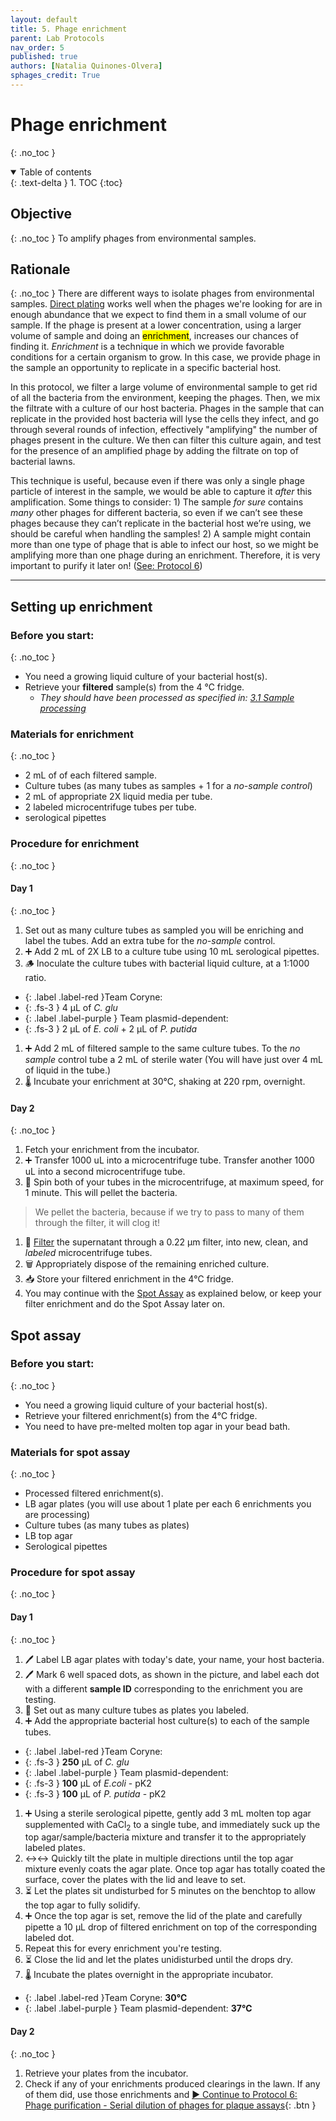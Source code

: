 ```yaml
---
layout: default
title: 5. Phage enrichment
parent: Lab Protocols
nav_order: 5
published: true
authors: [Natalia Quinones-Olvera]
sphages_credit: True
---
```


# Phage enrichment
{: .no_toc }

<details open markdown="block">
  <summary>
    Table of contents
  </summary>
  {: .text-delta }
1. TOC
{:toc}
</details>


## Objective
{: .no_toc }
To amplify phages from environmental samples.

## Rationale
{: .no_toc }
There are different ways to isolate phages from environmental samples. [Direct plating](./protocol_directplating.html) works well when the phages we're looking for are in enough abundance that we expect to find them in a small volume of our sample. If the phage is present at a lower concentration, using a larger volume of sample and doing an <mark>enrichment</mark>, increases our chances of finding it. _Enrichment_ is a technique in which we provide favorable conditions for a certain organism to grow. In this case, we provide phage in the sample an opportunity to replicate in a specific bacterial host. 

In this protocol, we filter a large volume of environmental sample to get rid of all the bacteria from the environment, keeping the phages. Then, we mix the filtrate with a culture of our host bacteria. Phages in the sample that can replicate in the provided host bacteria will lyse the cells they infect, and go through several rounds of infection, effectively "amplifying" the number of phages present in the culture. We then can filter this culture again, and test for the presence of an amplified phage by adding the filtrate on top of bacterial lawns.

This technique is useful, because even if there was only a single phage particle of interest in the sample, we would be able to capture it _after_ this amplification. Some things to consider: 1) The sample *for sure* contains *many* other phages for different bacteria, so even if we can’t see these phages because they can’t replicate in the bacterial host we’re using, we should be careful when handling the samples! 2) A sample might contain more than one type of phage that is able to infect our host, so we might be amplifying more than one phage during an enrichment. Therefore, it is very important to purify it later on! ([See: Protocol 6](./protocol_purification.html))

---

## Setting up enrichment

### Before you start:
{: .no_toc }
- You need a growing liquid culture of your bacterial host(s).
- Retrieve your **filtered** sample(s) from the 4 ℃ fridge.
    + _They should have been processed as specified in:_ [_3.1 Sample processing_](./protocol_03-sampling.html#sample-processing)

### Materials for enrichment
{: .no_toc }
- 2 mL of of each filtered sample.
- Culture tubes (as many tubes as samples + 1 for a _no-sample control_)
- 2 mL of appropriate 2X liquid media per tube.
- 2 labeled microcentrifuge tubes per tube.
- serological pipettes

### Procedure for enrichment
{: .no_toc }

#### Day 1
{: .no_toc }

1. Set out as many culture tubes as sampled you will be enriching and label the tubes. Add an extra tube for the *no-sample* control.
1. ➕ Add 2 mL of 2X LB to a culture tube using 10 mL serological pipettes.
1. 🪵 Inoculate the culture tubes with bacterial liquid culture, at a 1:1000 ratio.
- {: .label .label-red }Team Coryne:
- {: .fs-3 } 4 μL of _C. glu_
- {: .label .label-purple } Team plasmid-dependent: 
- {: .fs-3 } 2 μL of _E. coli_ + 2 μL of _P. putida_ 
1. ➕ Add 2 mL of filtered sample to the same culture tubes. To the *no sample* control tube a 2 mL of sterile water (You will have just over 4 mL of liquid in the tube.)
1. 🌡️ Incubate your enrichment at 30℃, shaking at 220 rpm, overnight.

#### Day 2
{: .no_toc }

1. Fetch your enrichment from the incubator.
1. ➕ Transfer 1000 uL into a microcentrifuge tube. Transfer another 1000 uL into a second microcentrifuge tube.
1. 💫 Spin both of your tubes in the microcentrifuge, at maximum speed, for 1 minute. This will pellet the bacteria.
> We pellet the bacteria, because if we try to pass to many of them through the filter, it will clog it!
1. 💉 [Filter](./protocol_basictech.html#using-syringe-filters) the supernatant through a 0.22 µm filter, into new, clean, and *labeled* microcentrifuge tubes.
1. 🗑️ Appropriately dispose of the remaining enriched culture.
1. 📥 Store your filtered enrichment in the 4℃ fridge.
1. You may continue with the [Spot Assay]() as explained below, or keep your filter enrichment and do the Spot Assay later on.

## Spot assay

### Before you start:
{: .no_toc }
- You need a growing liquid culture of your bacterial host(s).
- Retrieve your filtered enrichment(s) from the 4℃ fridge.
- You need to have pre-melted molten top agar in your bead bath.

### Materials for spot assay
{: .no_toc }
- Processed filtered enrichment(s).
- LB agar plates (you will use about 1 plate per each 6 enrichments you are processing)
- Culture tubes (as many tubes as plates)
- LB top agar
- Serological pipettes

### Procedure for spot assay
{: .no_toc }

#### Day 1
{: .no_toc }
1. 🖊️  Label LB agar plates with today's date, your name, your host bacteria.
1. 🖊️  Mark 6 well spaced dots, as shown in the picture, and label each dot with a different **sample ID** corresponding to the enrichment you are testing.
1. 🧪 Set out as many culture tubes as plates you labeled.
1. ➕ Add the appropriate bacterial host culture(s) to each of the sample tubes.
- {: .label .label-red }Team Coryne:
- {: .fs-3 } **250** µL of _C. glu_
- {: .label .label-purple } Team plasmid-dependent: 
- {: .fs-3 } **100** µL of _E.coli_ - pK2
- {: .fs-3 } **100** µL of _P. putida_ - pK2
1. ➕ Using a sterile serological pipette, gently add 3 mL molten top agar supplemented with CaCl<sub>2</sub> to a single tube, and immediately suck up the top agar/sample/bacteria mixture and transfer it to the appropriately labeled plates.
1. ↔️↔️ Quickly tilt the plate in multiple directions until the top agar mixture evenly coats the agar plate. Once top agar has totally coated the surface, cover the plates with the lid and leave to set.
1. ⏳ Let the plates sit undisturbed for 5 minutes on the benchtop to allow the top agar to fully solidify.
1. ➕ Once the top agar is set, remove the lid of the plate and carefully pipette a 10 µL drop of filtered enrichment on top of the corresponding labeled dot.
1. Repeat this for every enrichment you're testing.
1. ⏳ Close the lid and let the plates unidisturbed until the drops dry.
1. 🌡️ Incubate the plates overnight in the appropriate incubator.
- {: .label .label-red }Team Coryne: **30℃**
- {: .label .label-purple } Team plasmid-dependent: **37℃**

#### Day 2
{: .no_toc }
1. Retrieve your plates from the incubator.
1. Check if any of your enrichments produced clearings in the lawn. If any of them did, use those enrichments and 
[▶ Continue to Protocol 6: Phage purification - Serial dilution of phages for plaque assays](./protocol_06-purification.html#serial-dilution-of-phages-for-plaque-assays){: .btn }




